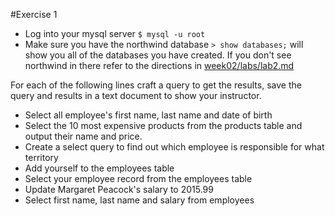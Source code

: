 #Exercise 1

* Log into your mysql server ```$ mysql -u root```
* Make sure you have the northwind database ```> show databases;``` will show you all of the databases you have created.  If you don't see northwind in there refer to the directions in [week02/labs/lab2.md](../../week02/labs/lab2.md)

For each of the following lines craft a query to get the results, save the query and results in a text document to show your instructor.

* Select all employee's first name, last name and date of birth
* Select the 10 most expensive products from the products table and output their name and price.
* Create a select query to find out which employee is responsible for what territory
* Add yourself to the employees table
* Select your employee record from the employees table
* Update Margaret Peacock's salary to 2015.99
* Select first name, last name and salary from employees
